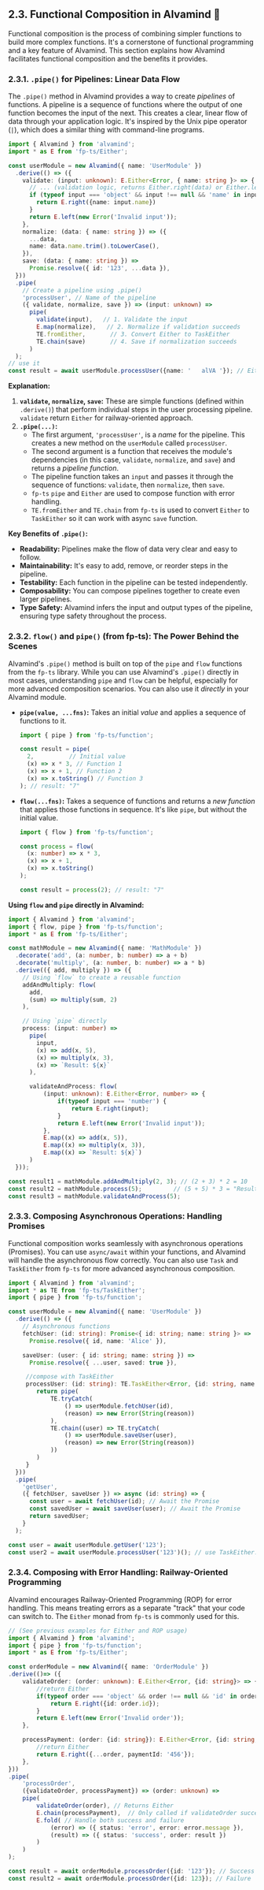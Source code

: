## 2.3. Functional Composition in Alvamind 🧩

Functional composition is the process of combining simpler functions to build more complex functions. It's a cornerstone of functional programming and a key feature of Alvamind. This section explains how Alvamind facilitates functional composition and the benefits it provides.

### 2.3.1. `.pipe()` for Pipelines: Linear Data Flow

The `.pipe()` method in Alvamind provides a way to create *pipelines* of functions. A pipeline is a sequence of functions where the output of one function becomes the input of the next. This creates a clear, linear flow of data through your application logic.  It's inspired by the Unix pipe operator (`|`), which does a similar thing with command-line programs.

```typescript
import { Alvamind } from 'alvamind';
import * as E from 'fp-ts/Either';

const userModule = new Alvamind({ name: 'UserModule' })
  .derive(() => ({
    validate: (input: unknown): E.Either<Error, { name: string }> => {
      // ... (validation logic, returns Either.right(data) or Either.left(error)) ...
      if (typeof input === 'object' && input !== null && 'name' in input && typeof input.name === 'string') {
        return E.right({name: input.name})
      }
      return E.left(new Error('Invalid input'));
    },
    normalize: (data: { name: string }) => ({
      ...data,
      name: data.name.trim().toLowerCase(),
    }),
    save: (data: { name: string }) =>
      Promise.resolve({ id: '123', ...data }),
  }))
  .pipe(
    // Create a pipeline using .pipe()
    'processUser', // Name of the pipeline
    ({ validate, normalize, save }) => (input: unknown) =>
      pipe(
        validate(input),   // 1. Validate the input
        E.map(normalize),   // 2. Normalize if validation succeeds
        TE.fromEither,       // 3. Convert Either to TaskEither
        TE.chain(save)       // 4. Save if normalization succeeds
      )
  );
// use it
const result = await userModule.processUser({name: '   alVA '}); // Either right or left
```

**Explanation:**

1.  **`validate`, `normalize`, `save`:**  These are simple functions (defined within `.derive()`) that perform individual steps in the user processing pipeline. `validate` return `Either` for railway-oriented approach.
2.  **`.pipe(...)`:**
    *   The first argument, `'processUser'`, is a *name* for the pipeline. This creates a new method on the `userModule` called `processUser`.
    *   The second argument is a function that receives the module's dependencies (in this case, `validate`, `normalize`, and `save`) and returns a *pipeline function*.
    *   The pipeline function takes an `input` and passes it through the sequence of functions: `validate`, then `normalize`, then `save`.
    *   `fp-ts` `pipe` and `Either` are used to compose function with error handling.
    *   `TE.fromEither` and `TE.chain` from `fp-ts` is used to convert `Either` to `TaskEither` so it can work with async `save` function.

**Key Benefits of `.pipe()`:**

*   **Readability:**  Pipelines make the flow of data very clear and easy to follow.
*   **Maintainability:**  It's easy to add, remove, or reorder steps in the pipeline.
*   **Testability:**  Each function in the pipeline can be tested independently.
*   **Composability:**  You can compose pipelines together to create even larger pipelines.
*   **Type Safety:** Alvamind infers the input and output types of the pipeline, ensuring type safety throughout the process.

### 2.3.2. `flow()` and `pipe()` (from fp-ts): The Power Behind the Scenes

Alvamind's `.pipe()` method is built on top of the `pipe` and `flow` functions from the `fp-ts` library.  While you can use Alvamind's `.pipe()` directly in most cases, understanding `pipe` and `flow` can be helpful, especially for more advanced composition scenarios. You can also use it *directly* in your Alvamind module.

*   **`pipe(value, ...fns)`:** Takes an initial *value* and applies a sequence of functions to it.

    ```typescript
    import { pipe } from 'fp-ts/function';

    const result = pipe(
      2,          // Initial value
      (x) => x * 3, // Function 1
      (x) => x + 1, // Function 2
      (x) => x.toString() // Function 3
    ); // result: "7"
    ```

*   **`flow(...fns)`:**  Takes a sequence of functions and returns a *new function* that applies those functions in sequence.  It's like `pipe`, but without the initial value.

    ```typescript
    import { flow } from 'fp-ts/function';

    const process = flow(
      (x: number) => x * 3,
      (x) => x + 1,
      (x) => x.toString()
    );

    const result = process(2); // result: "7"
    ```

**Using `flow` and `pipe` directly in Alvamind:**

```typescript
import { Alvamind } from 'alvamind';
import { flow, pipe } from 'fp-ts/function';
import * as E from 'fp-ts/Either';

const mathModule = new Alvamind({ name: 'MathModule' })
  .decorate('add', (a: number, b: number) => a + b)
  .decorate('multiply', (a: number, b: number) => a * b)
  .derive(({ add, multiply }) => ({
    // Using `flow` to create a reusable function
    addAndMultiply: flow(
      add,
      (sum) => multiply(sum, 2)
    ),

    // Using `pipe` directly
    process: (input: number) =>
      pipe(
        input,
        (x) => add(x, 5),
        (x) => multiply(x, 3),
        (x) => `Result: ${x}`
      ),

      validateAndProcess: flow(
          (input: unknown): E.Either<Error, number> => {
              if(typeof input === 'number') {
                  return E.right(input);
              }
              return E.left(new Error('Invalid input'));
          },
          E.map((x) => add(x, 5)),
          E.map((x) => multiply(x, 3)),
          E.map((x) => `Result: ${x}`)
      )
  }));

const result1 = mathModule.addAndMultiply(2, 3); // (2 + 3) * 2 = 10
const result2 = mathModule.process(5);         // (5 + 5) * 3 = "Result: 30"
const result3 = mathModule.validateAndProcess(5);
```

### 2.3.3. Composing Asynchronous Operations: Handling Promises

Functional composition works seamlessly with asynchronous operations (Promises). You can use `async/await` within your functions, and Alvamind will handle the asynchronous flow correctly. You can also use `Task` and `TaskEither` from `fp-ts` for more advanced asynchronous composition.

```typescript
import { Alvamind } from 'alvamind';
import * as TE from 'fp-ts/TaskEither';
import { pipe } from 'fp-ts/function';

const userModule = new Alvamind({ name: 'UserModule' })
  .derive(() => ({
    // Asynchronous functions
    fetchUser: (id: string): Promise<{ id: string; name: string }> =>
      Promise.resolve({ id, name: 'Alice' }),

    saveUser: (user: { id: string; name: string }) =>
      Promise.resolve({ ...user, saved: true }),

     //compose with TaskEither
     processUser: (id: string): TE.TaskEither<Error, {id: string, name: string, saved: boolean}> => {
        return pipe(
            TE.tryCatch(
                () => userModule.fetchUser(id),
                (reason) => new Error(String(reason))
            ),
            TE.chain((user) => TE.tryCatch(
                () => userModule.saveUser(user),
                (reason) => new Error(String(reason))
            ))
        )
     }
  }))
  .pipe(
    'getUser',
    ({ fetchUser, saveUser }) => async (id: string) => {
      const user = await fetchUser(id); // Await the Promise
      const savedUser = await saveUser(user); // Await the Promise
      return savedUser;
    }
  );

const user = await userModule.getUser('123');
const user2 = await userModule.processUser('123')(); // use TaskEither.
```

### 2.3.4. Composing with Error Handling: Railway-Oriented Programming

Alvamind encourages Railway-Oriented Programming (ROP) for error handling. This means treating errors as a separate "track" that your code can switch to.  The `Either` monad from `fp-ts` is commonly used for this.

```typescript
// (See previous examples for Either and ROP usage)
import { Alvamind } from 'alvamind';
import { pipe } from 'fp-ts/function';
import * as E from 'fp-ts/Either';

const orderModule = new Alvamind({ name: 'OrderModule' })
.derive(()=> ({
    validateOrder: (order: unknown): E.Either<Error, {id: string}> => {
        //return Either
        if(typeof order === 'object' && order !== null && 'id' in order && typeof order.id === 'string'){
            return E.right({id: order.id});
        }
        return E.left(new Error('Invalid order'));
    },

    processPayment: (order: {id: string}): E.Either<Error, {id: string, paymentId: string}> => {
        //return Either
        return E.right({...order, paymentId: '456'});
    },
}))
.pipe(
    'processOrder',
    ({validateOrder, processPayment}) => (order: unknown) =>
    pipe(
        validateOrder(order), // Returns Either
        E.chain(processPayment),  // Only called if validateOrder succeeds
        E.fold( // Handle both success and failure
            (error) => ({ status: 'error', error: error.message }),
            (result) => ({ status: 'success', order: result })
        )
    )
);

const result = await orderModule.processOrder({id: '123'}); // Success
const result2 = await orderModule.processOrder({id: 123}); // Failure
